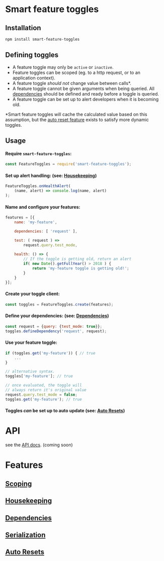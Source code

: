 # Smart feature toggles 

## Installation
```bash
npm install smart-feature-toggles
```

## Defining toggles
- A feature toggle may only be `active` or `inactive`.
- Feature toggles can be scoped (eg. to a http request, or to an 
application context).
- A feature toggle _should not_ change value between calls*.
- A feature toggle cannot be given arguments when being queried. All 
[dependencies](docs/features/DEPENDENCIES.md) should be defined and ready before a toggle 
is queried.
- A feature toggle can be set up to alert developers when it is becoming 
old.

*Smart feature toggles will cache the calculated value based on this 
assumption, but the [auto reset feature](docs/features/AUTO_RESETS.md) exists to satisfy 
more dynamic toggles.

## Usage

#### Require `smart-feature-toggles`:
```js
const FeatureToggles = require('smart-feature-toggles');
```

#### Set up alert handling: (see: [Housekeeping](docs/features/HOUSEKEEPING.md))
```js
FeatureToggles.onHealthAlert(
    (name, alert) => console.log(name, alert)
);
```

#### Name and configure your features:
```js
features = [{
    name: 'my-feature',

    dependencies: [ 'request' ],

    test: ( request ) => 
        request.query.test_mode,
    
    health: () => {
        // If the toggle is getting old, return an alert
        if( new Date().getFullYear() > 2018 ) {
            return 'my-feature toggle is getting old!'; 
        }
    }
}];
```

#### Create your toggle client:
```js
const toggles = FeatureToggles.create(features);
```

#### Define your dependencies: (see: [Dependencies](docs/features/DEPENDENCIES.md))
```js
const request = {query: {test_mode: true}};
toggles.defineDependency('request', request);
```

#### Use your feature toggle:
```js
if (toggles.get('my-feature')) { // true
    ...
}

// alternative syntax. 
toggles['my-feature']; // true

// once evaluated, the toggle will
// always return it's original value
request.query.test_mode = false;
toggles.get('my-feature'); // true
```

#### Toggles _can_ be set up to auto update (see: [Auto Resets](docs/features/AUTO_RESETS.md))

# API
see the [API docs](#api). (coming soon)

# Features
## [Scoping](docs/features/SCOPING.md)
## [Housekeeping](docs/features/HOUSEKEEPING.md)
## [Dependencies](docs/features/DEPENDENCIES.md)
## [Serialization](docs/features/SERIALIZATION.md)
## [Auto Resets](docs/features/AUTO_RESETS.md)
